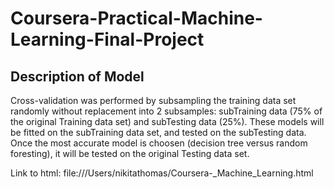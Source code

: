 # Coursera-Practical-Machine-Learning-Final-Project

## Description of Model 

Cross-validation was performed by subsampling the training data set randomly without replacement into 2 subsamples: subTraining data (75% of the original Training data set) and subTesting data (25%). These models will be fitted on the subTraining data set, and tested on the subTesting data. Once the most accurate model is choosen (decision tree versus random foresting), it will be tested on the original Testing data set.

Link to html: file:///Users/nikitathomas/Coursera-_Machine_Learning.html
